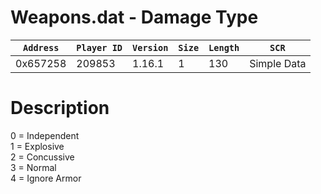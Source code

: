 # Weapons.dat - Damage Type

| `Address` | `Player ID` | `Version` | `Size` | `Length` | `SCR` |
| ---------- | ----------- | --------- | ------ | -------- | ---- |
| 0x657258 | 209853 | 1.16.1 | 1 | 130 | Simple Data |

# Description

0 = Independent<br>1 = Explosive<br>2 = Concussive<br>3 = Normal<br>4 = Ignore Armor